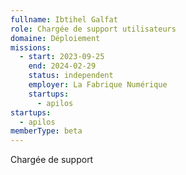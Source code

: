 ```yaml
---
fullname: Ibtihel Galfat
role: Chargée de support utilisateurs
domaine: Déploiement
missions:
  - start: 2023-09-25
    end: 2024-02-29
    status: independent
    employer: La Fabrique Numérique
    startups:
      - apilos
startups:
  - apilos
memberType: beta
---
```

Chargée de support